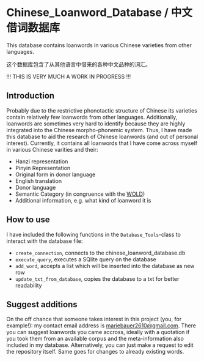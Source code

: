# Chinese_Loanword_Database / 中文借词数据库


This database contains loanwords in various Chinese varieties from other languages.

这个数据库包含了从其他语言中借来的各种中文品种的词汇。

!!! THIS IS VERY MUCH A WORK IN PROGRESS !!!

## Introduction

Probably due to the restrictive phonotactic structure of Chinese its varieties contain
relatively few loanwords from other languages. Additionally, loanwords are sometimes
very hard to identify because they are highly integrated into the Chinese morpho-phonemic
system. Thus, I have made this database to aid the research of Chinese loanwords (and out of
personal interest). Currently, it contains all loanwords that I have come across myself
in various Chinese varities and their:
  - Hanzi representation
  - Pinyin Representation
  - Original form in donor language
  - English translation
  - Donor language
  - Semantic Category (in congruence with the [WOLD](https://wold.clld.org/))
  - Additional information, e.g. what kind of loanword it is

## How to use

I have included the following functions in the `Database_Tools`-class to
interact with the database file:
  - `create_connection`, connects to the chinese_loanword_database.db
  - `execute_query`, executes a SQlite query on the database
  - `add_word`, accepts a list which will be inserted into the database as new row
  - `update_txt_from_database`, copies the database to a txt for better readability

## Suggest additions

On the off chance that someone takes interest in this project (you, for example!):
my contact email address is mariebauer2610@gmail.com. There you can suggest loanwords
you came accross, ideally with a quotation if you took them from an available corpus
and the meta-information also included in my database. Alternatively, you can just
make a request to edit the repository itself. Same goes for changes to already existing
words.

